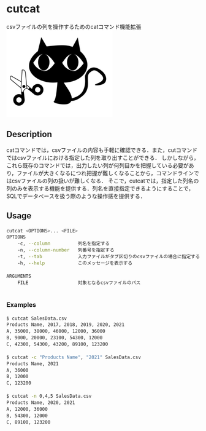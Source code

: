 # cutcat
csvファイルの列を操作するためのcatコマンド機能拡張
![cutcat_logo](logo.png)

## Description
catコマンドでは，csvファイルの内容も手軽に確認できる．また，cutコマンドではcsvファイルにおける指定した列を取り出すことができる．
しかしながら，これら既存のコマンドでは，出力したい列が何列目かを把握している必要があり，ファイルが大きくなるにつれ把握が難しくなることから，コマンドラインではcsvファイルの列の扱いが難しくなる．
そこで，cutcatでは，指定した列名の列のみを表示する機能を提供する．列名を直接指定できるようにすることで，SQLでデータベースを扱う際のような操作感を提供する．

## Usage

```sh
cutcat <OPTIONS>... <FILE>
OPTIONS
    -c, --column          列名を指定する
    -n, --column-number   列番号を指定する
    -t, --tab             入力ファイルがタブ区切りのcsvファイルの場合に指定する
    -h, --help            このメッセージを表示する

ARGUMENTS
    FILE                  対象となるcsvファイルのパス
    
```

### Examples

```sh
$ cutcat SalesData.csv
Products Name, 2017, 2018, 2019, 2020, 2021
A, 35000, 38000, 46000, 12000, 36000
B, 9000, 20000, 23100, 54300, 12000
C, 42300, 54300, 43200, 89100, 123200

$ cutcat -c "Products Name", "2021" SalesData.csv
Products Name, 2021
A, 36000
B, 12000
C, 123200

$ cutcat -n 0,4,5 SalesData.csv
Products Name, 2020, 2021
A, 12000, 36000
B, 54300, 12000
C, 89100, 123200
```
